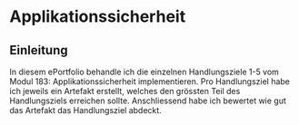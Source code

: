 # Applikationssicherheit
## Einleitung
In diesem ePortfolio behandle ich die einzelnen Handlungsziele 1-5 vom Modul 183: Applikationssicherheit implementieren. Pro Handlungsziel habe ich jeweils ein Artefakt erstellt, welches den grössten Teil des Handlungsziels erreichen sollte. Anschliessend habe ich bewertet wie gut das Artefakt das Handlungsziel abdeckt.
